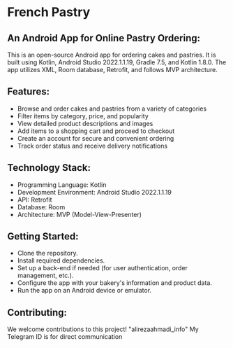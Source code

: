 # French Pastry

## An Android App for Online Pastry Ordering:
This is an open-source Android app for ordering cakes and pastries. It is built using Kotlin, Android Studio 2022.1.1.19, Gradle 7.5, and Kotlin 1.8.0. The app utilizes XML, Room database, Retrofit, and follows MVP architecture.

## Features:
- Browse and order cakes and pastries from a variety of categories
- Filter items by category, price, and popularity
- View detailed product descriptions and images
- Add items to a shopping cart and proceed to checkout
- Create an account for secure and convenient ordering
- Track order status and receive delivery notifications

## Technology Stack:
- Programming Language: Kotlin
- Development Environment: Android Studio 2022.1.1.19
- API: Retrofit
- Database: Room
- Architecture: MVP (Model-View-Presenter)

## Getting Started:
- Clone the repository.
- Install required dependencies.
- Set up a back-end if needed (for user authentication, order management, etc.).
- Configure the app with your bakery's information and product data.
- Run the app on an Android device or emulator.

## Contributing:
We welcome contributions to this project! "alirezaahmadi_info" My Telegram ID is for direct communication
